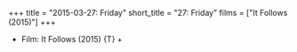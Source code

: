 +++
title = "2015-03-27: Friday"
short_title = "27: Friday"
films = ["It Follows (2015)"]
+++


* Film: It Follows (2015) {T} +
